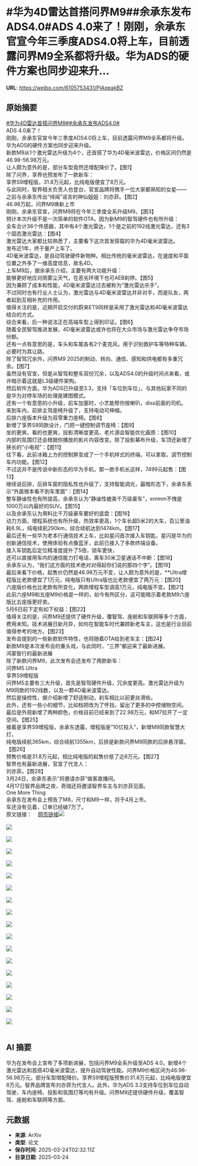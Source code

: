 # #华为4D雷达首搭问界M9##余承东发布ADS4.0#ADS 4.0来了！刚刚，余承东官宣今年三季度ADS4.0将上车，目前透露问界M9全系都将升级。华为ADS的硬件方案也同步迎来升...

**URL**: https://weibo.com/6105753431/PjAqeakBZ

## 原始摘要

<a href="https://m.weibo.cn/search?containerid=231522type%3D1%26t%3D10%26q%3D%23%E5%8D%8E%E4%B8%BA4D%E9%9B%B7%E8%BE%BE%E9%A6%96%E6%90%AD%E9%97%AE%E7%95%8CM9%23&amp;extparam=%23%E5%8D%8E%E4%B8%BA4D%E9%9B%B7%E8%BE%BE%E9%A6%96%E6%90%AD%E9%97%AE%E7%95%8CM9%23" data-hide=""><span class="surl-text">#华为4D雷达首搭问界M9#</span></a><a href="https://m.weibo.cn/search?containerid=231522type%3D1%26t%3D10%26q%3D%23%E4%BD%99%E6%89%BF%E4%B8%9C%E5%8F%91%E5%B8%83ADS4.0%23&amp;extparam=%23%E4%BD%99%E6%89%BF%E4%B8%9C%E5%8F%91%E5%B8%83ADS4.0%23" data-hide=""><span class="surl-text">#余承东发布ADS4.0#</span></a><br>ADS 4.0来了！<br>刚刚，余承东官宣今年三季度ADS4.0将上车，目前透露问界M9全系都将升级。<br>华为ADS的硬件方案也同步迎来升级。<br>新款M9从1个激光雷达升级为4个，还首搭了华为4D毫米波雷达，价格区间仍然是46.98-56.98万元。<br>让人颇为意外的是，部分车型竟然还增配降价了。【图1】<br>除了问界，享界也预发布了一款新车：<br>享界S9增程版，31.8万元起，比纯电版便宜了8万元。<br>与此同时，智界相关负责人也登台，官宣品牌将携手一位大家都熟知的女星——<br>之前与余承东传出“绯闻”谣言的神仙姐姐：刘亦菲。【图2】<br>46.98万起，问界M9焕新上市<br>刚刚，余承东官宣，问界M9将在今年三季度全系升级M9。【图3】<br>预计本次升级不是一次简单的软件OTA，因为新M9的智驾硬件也有所升级：<br>全车合计36个传感器，其中有4个激光雷达，1个是之前的192线激光雷达，还有3个固态激光雷达：【图4】<br>激光雷达大家都比较熟悉了，主要看下这次首发搭载的华为4D毫米波雷达。<br>发布近1年，终于量产上车了。<br>4D毫米波雷达，是自动驾驶硬件新物种。相比传统的毫米波雷达，在速度和平面位置之外多了一维高度信息，故名4D。<br>上车M9后，据余承东介绍，主要有两大功能升级：<br>能够更好地应对雨雾尘天气，在恶劣环境下也可AEB刹停。【图5】<br>因为兼顾了成本和性能，4D毫米波雷达过去被称为“激光雷达杀手”。<br>不过同时也有行业人士认为，激光雷达与4D毫米波雷达并非对手，而是队友，两者起到互相补充的作用。<br>值得关注的是，近期开启交付的蔚来ET9同样是采用了激光雷达和4D毫米波雷达结合的方式。<br>综合来看，后一种说法正在高端车型上得到印证。【图6】<br>随着全民智驾推进发展，4D毫米波雷达或许也将在大众市场与激光雷达争夺市场份额。<br>还有一点有意思的是，车头和车尾各有2个麦克风，用于识别救护车等特种车辆，必要时为其让路。<br>除了智驾冗余外，问界M9 2025的制动、转向、通信、感知和供电都有多重冗余。【图7】<br>虽然没有官宣，但是从智驾和整车双份冗余，以及ADS4.0的升级时间点来看，或许暗示着这就是L3级硬件架构。<br>然后软件方面，华为ADS已升级至3.3，支持「车位到车位」，与其他玩家不同的是华为对停车场的处理是建图模式。<br>还有一个有意思的小升级，前车加塞时，小艺能帮你按喇叭，diss前面的司机。<br>来到车内，前排主驾座椅升级了，支持电动可伸缩。<br>后排六座版本升级为双零重力座椅。【图8】<br>新增了享界S9同款设计，门把一键控制调节座椅：【图9】<br>坐的更爽，看的也更爽，投影清晰度更高，老片源会智能优化画质：【图10】<br>内部的氛围灯还会根据你播放的影片内容改变。除了投影幕布升级，车顶还新增了狭长的“小电视”：【图11】<br>往下看，此前冰箱上方的控制屏变成了一个手机样式的终端，可以拿取，调节控制车内功能。【图12】<br>不过这并不是传说中新形态的华为手机，那一款手机长这样，7499元起售：【图13】<br>继续说后排，后排车窗的隐私性也升级了，支持智能调光，最暗形态下，余承东表示“外面根本看不到车里面”：【图14】<br>整车静谧性也有所提高，余承东认为“静谧性媲美千万级豪车”，emmm不愧是1000万以内最好的SUV。【图15】<br>以及余承东认为用料比千万级豪车要好的底盘：【图16】<br>动力方面，增程系统也有所升级，热效率更高，1个车长超5米2的大车，百公里油耗6.9L，纯电续航290km，综合续航达到1474km。【图17】<br>最后还有一些华为老本行通信技术上车，比如星闪首次接入车钥匙，星闪是华为的创新通信技术，使用体验有点像蓝牙，此前已接入了多款终端设备。<br>接入车钥匙后定位精准度提升了5倍，锁车更快，<br>还可以直接用车内的通信能力打电话，离车30米卫星通话不中断：【图18】<br>余承东认为，“我们这方面的技术绝对对得起你们说的那四个字”。【图19】<br>最后来看下价格，起售价仍然是46.98万元不变，让人颇为意外的是，**Ultra增程版比老款便宜了1万元，纯电版只有Ultra版也比老款便宜了两万元：【图20】<br>六座版价格也比老款有所变化，两款增程车型调高1万元，纯电版不变。【图21】<br>此前六座M9和五座M9价格是一样的，如今有所区分，这可能暗示着老款M9六座版比五座版更好卖。<br>5月6日前下定有如下权益：【图22】<br>值得关注的是，问界M9还提供了硬件升级，覆智驾、座舱和车联网等多个方面，费用未知。技术进展日新月异，如何在智能车时代兼顾新老车主，这也是行业目前值得参考的地方。【图23】<br>发布会提到的一些新款软件特性，也将随着OTA给到老车主：【图24】<br>新款M9是本次发布会的重头戏，与此同时，“三界”都迎来了最新进展。<br>鸿蒙智行的最新进展<br>除了新款问界M9，此次发布会还发布了两款新车：<br>问界M5 Ultra<br>享界S9增程版<br>问界M5主要有三大升级，首先是智驾硬件升级，冗余度更高。激光雷达升级为M9同款的192线数，以及一颗4D毫米波雷达。<br>然后是操控性，据介绍新增了舒适制动，刹车相比以前更丝滑些。<br>此外，还有一些小的细节，比如档把改为了怀挡，留出了更多的中控储物空间。<br>最后是外观新增了两种颜色，价格目前已经来到了22.98万元，和M7拉开了一定空间。【图25】<br>接着是享界S9增程版，余承东透露，增程版是“10亿投入”，新增M9同款智慧大灯，<br>纯电版续航365km，综合续航1355km，后排是新款问界M9同款的后排悬浮窗。【图26】<br>预售价格是31.8万元起，相比纯电版的起售价低了近8万元。【图27】<br>智界也有最新进展，官宣了代言人：<br>刘亦菲。【图28】<br>3月24日，余承东表示“将邀请亦菲”做客直播间。<br>4月17日智界品牌之夜，奇瑞还将邀请智界车主与刘亦菲见面。<br>One More Thing<br>余承东在发布会上预告了M8，尺寸和M9一样，将于4月上市。<br>车还没有见着，订单已经破7万了。<br>原文链接：<a href="https://weibo.cn/sinaurl?u=https%3A%2F%2Fmp.weixin.qq.com%2Fs%2FlT1nJFBWrxRlmF-2ypIQdw" data-hide=""><span class="url-icon"><img style="width: 1rem;height: 1rem" src="https://h5.sinaimg.cn/upload/2015/09/25/3/timeline_card_small_web_default.png" referrerpolicy="no-referrer"></span><span class="surl-text">网页链接</span></a><img style="" src="https://tvax1.sinaimg.cn/large/006Fd7o3gy1hzopc66ciyj30zi0k04d5.jpg" referrerpolicy="no-referrer"><br><br><img style="" src="https://tvax4.sinaimg.cn/large/006Fd7o3gy1hzopc7ajjaj30vr0k043o.jpg" referrerpolicy="no-referrer"><br><br><img style="" src="https://tvax2.sinaimg.cn/large/006Fd7o3gy1hzopc76jsuj30wx0k0k5d.jpg" referrerpolicy="no-referrer"><br><br><img style="" src="https://tvax3.sinaimg.cn/large/006Fd7o3gy1hzopc7hj1qj30zk0hhk7l.jpg" referrerpolicy="no-referrer"><br><br><img style="" src="https://tvax1.sinaimg.cn/large/006Fd7o3gy1hzopc6o1p0j30zk0fdqaq.jpg" referrerpolicy="no-referrer"><br><br><img style="" src="https://tvax2.sinaimg.cn/large/006Fd7o3gy1hzopc68qwej30pl0k078n.jpg" referrerpolicy="no-referrer"><br><br><img style="" src="https://tvax3.sinaimg.cn/large/006Fd7o3gy1hzopc6syi3j30zk0fjq9m.jpg" referrerpolicy="no-referrer"><br><br><img style="" src="https://tvax2.sinaimg.cn/large/006Fd7o3gy1hzopc3l5hkj30zk0aywle.jpg" referrerpolicy="no-referrer"><br><br><img style="" src="https://tvax4.sinaimg.cn/large/006Fd7o3gy1hzopc7igpij30qs0k079d.jpg" referrerpolicy="no-referrer"><br><br><img style="" src="https://tvax4.sinaimg.cn/large/006Fd7o3gy1hzopc6b1ibj30zk0e8woz.jpg" referrerpolicy="no-referrer"><br><br><img style="" src="https://tvax3.sinaimg.cn/large/006Fd7o3gy1hzopc3r4rwj30zk0b17bo.jpg" referrerpolicy="no-referrer"><br><br><img style="" src="https://tvax1.sinaimg.cn/large/006Fd7o3gy1hzopc7ka1wj30zk0hh140.jpg" referrerpolicy="no-referrer"><br><br><img style="" src="https://tvax3.sinaimg.cn/large/006Fd7o3gy1hzopc3o1hoj30qo0k07by.jpg" referrerpolicy="no-referrer"><br><br><img style="" src="https://tvax1.sinaimg.cn/large/006Fd7o3gy1hzopc5zl04j30o30k00y5.jpg" referrerpolicy="no-referrer"><br><br><img style="" src="https://tvax1.sinaimg.cn/large/006Fd7o3gy1hzopc737fkj30sc0k010g.jpg" referrerpolicy="no-referrer"><br><br><img style="" src="https://tvax1.sinaimg.cn/large/006Fd7o3gy1hzopc6x95mj30zk0fjwp8.jpg" referrerpolicy="no-referrer"><br><br><img style="" src="https://tvax4.sinaimg.cn/large/006Fd7o3gy1hzopc77oy1j30zk0eqais.jpg" referrerpolicy="no-referrer"><br><br><img style="" src="https://tvax1.sinaimg.cn/large/006Fd7o3gy1hzopc3tbg2j30zk0bhtk5.jpg" referrerpolicy="no-referrer"><br><br>

## AI 摘要

华为在发布会上宣布了多项新进展，包括问界M9全系升级至ADS 4.0，新增4个激光雷达和首搭4D毫米波雷达，提升自动驾驶性能。问界M9价格区间为46.98-56.98万元，部分车型增配降价。享界S9增程版预售价31.8万元起，比纯电版便宜8万元。智界品牌宣布刘亦菲为代言人。此外，华为ADS 3.3支持车位到车位自动驾驶，车内座椅、投影和氛围灯等均有升级。问界M9还提供硬件升级，覆盖智驾、座舱和车联网等方面。

## 元数据

- **来源**: ArXiv
- **类型**: 论文
- **保存时间**: 2025-03-24T02:32:11Z
- **目录日期**: 2025-03-24
